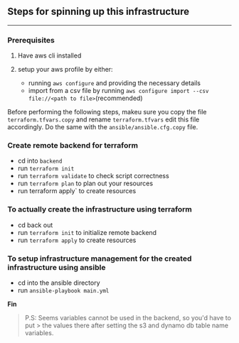 ## Steps for spinning up this infrastructure
---

### Prerequisites

1. Have aws cli installed
2. setup your aws profile by either:

   - running `aws configure` and providing the necessary details
   - import from a csv file by running `aws configure import --csv file://<path to file>`(recommended)


Before performing the following steps, makeu sure you copy the file `terraform.tfvars.copy` and rename `terraform.tfvars` edit this file accordingly. Do the same with the `ansible/ansible.cfg.copy` file.
### Create remote backend for terraform
- cd into `backend`
- run `terraform init`
- run `terraform validate` to check script correctness
- run `terraform plan` to plan out your resources
- run terraform apply` to create resources

### To actually create the infrastructure using terraform
- cd back out
- run `terraform init` to initialize remote backend
- run `terraform apply` to create resources

### To setup infrastructure management for the created infrastructure using ansible
- cd into the ansible directory
- run `ansible-playbook main.yml`


**Fin**

> P.S: Seems variables cannot be used in the backend, so you'd have to put > the values there after setting the s3 and dynamo db table name variables.
